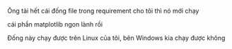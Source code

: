 Ông tải hết cái đống file trong requirement cho tôi thì nó mới chạy

cái phần matplotlib ngon lành rồi

Đống này chạy được trên Linux của tôi, bên Windows kia chạy được không
